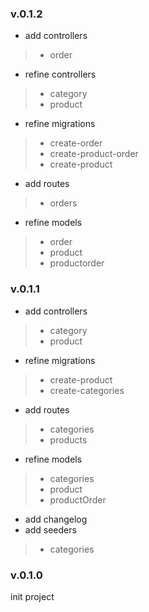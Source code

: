 ### v.0.1.2
- add controllers
>- order

- refine controllers
>- category
>- product

- refine migrations
>- create-order
>- create-product-order
>- create-product

- add routes
>- orders

- refine models
>- order
>- product
>- productorder

### v.0.1.1
- add controllers
>- category
>- product
- refine migrations
>- create-product
>- create-categories
- add routes
>- categories
>- products
- refine models
>- categories
>- product
>- productOrder
- add changelog
- add seeders
>- categories

### v.0.1.0
init project